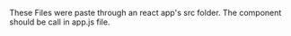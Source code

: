 These Files were paste through an react app's src folder.
The component  should be call in app.js file. 
